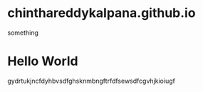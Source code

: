 # chinthareddykalpana.github.io
something
<!DOCTYPE html>
<html lang="en">
<head>
<meta charset="UTF-8">
<title>font awesome</title>
<link rel="stylesheet"href="main.css">
<link rel="stylesheet"href="https://use.fontawesome.com/releases/v5.3.1/css/all.css"
</head>
<body>
<h1>Hello World</h1>
<p>gydrtukjncfdyhbvsdfghsknmbngftrfdfsewsdfcgvhjkioiugf</p>
<i class="fas fa-angry fa-xs"></i>
<i class="fas fa-angry fa-md"></i>
<i class="fas fa-angry fa-lg"></i>
<i class="fas fa-angry fa-2x"></i>
<i class="fas fa-angry fa-3x"></i>
<i class="fas fa-angry fa-5x"></i>



</body>
</html>
